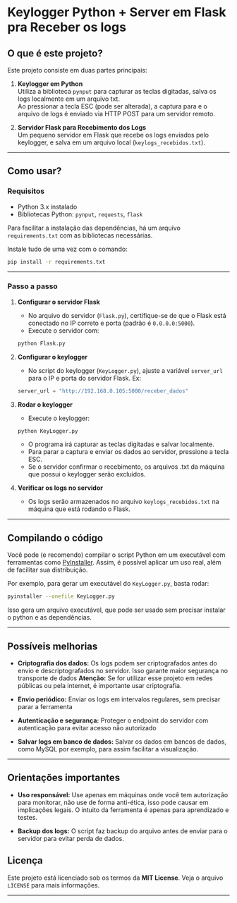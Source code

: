 # Keylogger Python + Server em Flask pra Receber os logs
## O que é este projeto?

Este projeto consiste em duas partes principais:

1. **Keylogger em Python**  
   Utiliza a biblioteca `pynput` para capturar as teclas digitadas, salva os logs localmente em um arquivo txt.  
   Ao pressionar a tecla ESC (pode ser alterada), a captura para e o arquivo de logs é enviado via HTTP POST para um servidor remoto.

2. **Servidor Flask para Recebimento dos Logs**  
   Um pequeno servidor em Flask que recebe os logs enviados pelo keylogger, e salva em um arquivo local (`keylogs_recebidos.txt`).

---

## Como usar?

### Requisitos

- Python 3.x instalado
- Bibliotecas Python: `pynput`, `requests`, `flask`
  
Para facilitar a instalação das dependências, há um arquivo `requirements.txt` com as bibliotecas necessárias.

Instale tudo de uma vez com o comando:

```bash
pip install -r requirements.txt
```

---

### Passo a passo

1. **Configurar o servidor Flask**

   * No arquivo do servidor (`Flask.py`), certifique-se de que o Flask está conectado no IP correto e porta (padrão é `0.0.0.0:5000`).
   * Execute o servidor com:

   ```bash
   python Flask.py
   ```

2. **Configurar o keylogger**

   * No script do keylogger (`KeyLogger.py`), ajuste a variável `server_url` para o IP e porta do servidor Flask. Ex:

   ```python
   server_url = "http://192.168.0.105:5000/receber_dados"
   ```

3. **Rodar o keylogger**

   * Execute o keylogger:

   ```bash
   python KeyLogger.py
   ```

   * O programa irá capturar as teclas digitadas e salvar localmente.
   * Para parar a captura e enviar os dados ao servidor, pressione a tecla ESC.
   * Se o servidor confirmar o recebimento, os arquivos .txt da máquina que possui o keylogger serão excluídos.

4. **Verificar os logs no servidor**

   * Os logs serão armazenados no arquivo `keylogs_recebidos.txt` na máquina que está rodando o Flask.

---

## Compilando o código

Você pode (e recomendo) compilar o script Python em um executável com ferramentas como [PyInstaller](https://www.pyinstaller.org/). Assim, é possível aplicar um uso real, além de facilitar sua distribuição.

Por exemplo, para gerar um executável do `KeyLogger.py`, basta rodar:

```bash
pyinstaller --onefile KeyLogger.py
```

Isso gera um arquivo executável, que pode ser usado sem precisar instalar o python e as dependências.

---

## Possíveis melhorias

* **Criptografia dos dados:**
  Os logs podem ser criptografados antes do envio e descriptografados no servidor. Isso garante maior segurança no transporte de dados
  **Atenção:** Se for utilizar esse projeto em redes públicas ou pela internet, é importante usar criptografia.

* **Envio periódico:**
  Enviar os logs em intervalos regulares, sem precisar parar a ferramenta

* **Autenticação e segurança:**
  Proteger o endpoint do servidor com autenticação para evitar acesso não autorizado

* **Salvar logs em banco de dados:**
  Salvar os dados em bancos de dados, como MySQL por exemplo, para assim facilitar a visualização.

---

## Orientações importantes

* **Uso responsável:**
Use apenas em máquinas onde você tem autorização para monitorar, não use de forma anti-ética, isso pode causar em implicações legais. O intuito da ferramenta é apenas para aprendizado e testes.

* **Backup dos logs:**
  O script faz backup do arquivo antes de enviar para o servidor para evitar perda de dados.

## Licença

Este projeto está licenciado sob os termos da **MIT License**. Veja o arquivo `LICENSE` para mais informações.

---